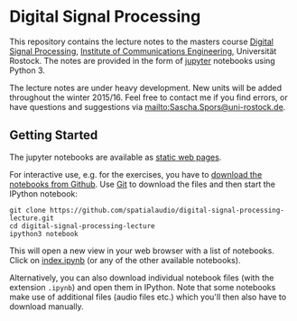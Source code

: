 # Digital Signal Processing

This repository contains the lecture notes to the masters course [Digital Signal Processing](http://www.int.uni-rostock.de/Digitale-Signalverarbeitung.48.0.html), [Institute of Communications Engineering](http://www.int.uni-rostock.de/), Universität Rostock. The notes are provided in the form of [jupyter](https://jupyter.org/) notebooks using Python 3. 

The lecture notes are under heavy development. New units will be added throughout the winter 2015/16. Feel free to contact me if you find errors, or have questions and suggestions via <mailto:Sascha.Spors@uni-rostock.de>.

## Getting Started

The jupyter notebooks are available as [static web pages](http://nbviewer.ipython.org/github/spatialaudio/digital-signal-processing-lecture/index.ipynb).

For interactive use, e.g. for the exercises, you have to [download the notebooks from Github](http://github.com/spatialaudio/digital-signal-processing-lecture). Use [Git](http://git-scm.org/) to download the files and then start the IPython notebook:

    git clone https://github.com/spatialaudio/digital-signal-processing-lecture.git
    cd digital-signal-processing-lecture
    ipython3 notebook
    
This will open a new view in your web browser with a list of notebooks. Click on [index.ipynb](index.ipynb) (or any of the other available notebooks).

Alternatively, you can also download individual notebook files (with the extension `.ipynb`) and open them in IPython.
Note that some notebooks make use of additional files (audio files etc.) which you'll then also have to download manually.